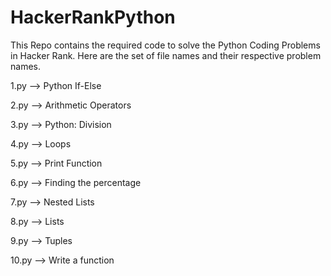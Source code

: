 # HackerRankPython
This Repo contains the required code to solve the Python Coding Problems in Hacker Rank.
Here are the set of file names and their respective problem names.

1.py --> Python If-Else

2.py --> Arithmetic Operators

3.py --> Python: Division

4.py --> Loops

5.py --> Print Function

6.py --> Finding the percentage

7.py --> Nested Lists

8.py --> Lists

9.py --> Tuples

10.py --> Write a function



